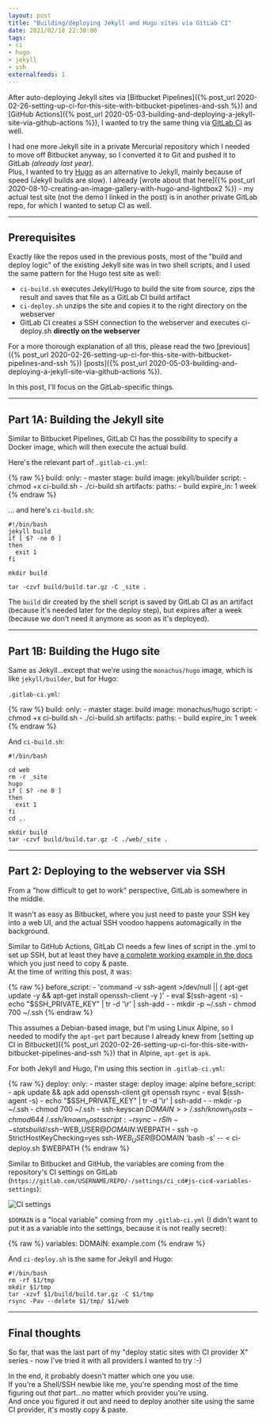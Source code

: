 ```yaml
---
layout: post
title: "Building/deploying Jekyll and Hugo sites via GitLab CI"
date: 2021/02/18 22:30:00
tags:
- ci
- hugo
- jekyll
- ssh
externalfeeds: 1
---
```


After auto-deploying Jekyll sites via [Bitbucket Pipelines]({% post_url 2020-02-26-setting-up-ci-for-this-site-with-bitbucket-pipelines-and-ssh %}) and [GitHub Actions]({% post_url 2020-05-03-building-and-deploying-a-jekyll-site-via-github-actions %}), I wanted to try the same thing via [GitLab CI](https://docs.gitlab.com/ee/ci/) as well.

I had one more Jekyll site in a private Mercurial repository which I needed to move off Bitbucket anyway, so I converted it to Git and pushed it to GitLab *(already last year)*.  
Plus, I wanted to try [Hugo](https://gohugo.io/) as an alternative to Jekyll, mainly because of speed (Jekyll builds are slow). I already [wrote about that here]({% post_url 2020-08-10-creating-an-image-gallery-with-hugo-and-lightbox2 %}) - my actual test site (not the demo I linked in the post) is in another private GitLab repo, for which I wanted to setup CI as well.

---

## Prerequisites

Exactly like the repos used in the previous posts, most of the "build and deploy logic" of the existing Jekyll site was in two shell scripts, and I used the same pattern for the Hugo test site as well:

- `ci-build.sh` executes Jekyll/Hugo to build the site from source, zips the result and saves that file as a GitLab CI build artifact
- `ci-deploy.sh` unzips the site and copies it to the right directory on the webserver
- GitLab CI creates a SSH connection to the webserver and executes ci-deploy.sh **directly on the webserver**

For a more thorough explanation of all this, please read the two [previous]({% post_url 2020-02-26-setting-up-ci-for-this-site-with-bitbucket-pipelines-and-ssh %}) [posts]({% post_url 2020-05-03-building-and-deploying-a-jekyll-site-via-github-actions %}).

In this post, I'll focus on the GitLab-specific things.

---

## Part 1A: Building the Jekyll site

Similar to Bitbucket Pipelines, GitLab CI has the possibility to specify a Docker image, which will then execute the actual build.

Here's the relevant part of `.gitlab-ci.yml`:


{% raw %}
    build:
      only:
      - master
      stage: build
      image: jekyll/builder
      script:
      - chmod +x ci-build.sh
      - ./ci-build.sh
      artifacts:
        paths:
        - build
        expire_in: 1 week
{% endraw %}


... and here's `ci-build.sh`:


    #!/bin/bash
    jekyll build 
    if [ $? -ne 0 ]
    then
      exit 1
    fi
    
    mkdir build

    tar -czvf build/build.tar.gz -C _site .


The `build` dir created by the shell script is saved by GitLab CI as an artifact (because it's needed later for the deploy step), but expires after a week (because we don't need it anymore as soon as it's deployed).
    
---

## Part 1B: Building the Hugo site

Same as Jekyll...except that we're using the `monachus/hugo` image, which is like `jekyll/builder`, but for Hugo:

`.gitlab-ci.yml`:

{% raw %}
    build:
      only:
      - master
      stage: build
      image: monachus/hugo
      script:
      - chmod +x ci-build.sh
      - ./ci-build.sh
      artifacts:
        paths:
        - build
        expire_in: 1 week
{% endraw %}

And `ci-build.sh`:

    #!/bin/bash

    cd web
    rm -r _site
    hugo
    if [ $? -ne 0 ]
    then
      exit 1
    fi
    cd ..

    mkdir build
    tar -czvf build/build.tar.gz -C ./web/_site .

---

## Part 2: Deploying to the webserver via SSH

From a "how difficult to get to work" perspective, GitLab is somewhere in the middle.

It wasn't as easy as Bitbucket, where you just need to paste your SSH key into a web UI, and the actual SSH voodoo happens automagically in the background.

Similar to GitHub Actions, GitLab CI needs a few lines of script in the .yml to set up SSH, but at least they have [a complete working example in the docs](https://docs.gitlab.com/ee/ci/ssh_keys/README.html#ssh-keys-when-using-the-docker-executor) which you just need to copy & paste.  
At the time of writing this post, it was:

{% raw %}
    before_script:
      - 'command -v ssh-agent >/dev/null || ( apt-get update -y && apt-get install openssh-client -y )'
      - eval $(ssh-agent -s)
      - echo "$SSH_PRIVATE_KEY" | tr -d '\r' | ssh-add -
      - mkdir -p ~/.ssh
      - chmod 700 ~/.ssh
{% endraw %}

This assumes a Debian-based image, but I'm using Linux Alpine, so I needed to modify the `apt-get` part because I already knew from [setting up CI in Bitbucket]({% post_url 2020-02-26-setting-up-ci-for-this-site-with-bitbucket-pipelines-and-ssh %}) that in Alpine, `apt-get` is `apk`.

For both Jekyll and Hugo, I'm using this section in `.gitlab-ci.yml`:

{% raw %}
    deploy:
      only:
      - master
      stage: deploy
      image: alpine
      before_script:
      - apk update && apk add openssh-client git openssh rsync
      - eval $(ssh-agent -s)
      - echo "$SSH_PRIVATE_KEY" | tr -d '\r' | ssh-add -
      - mkdir -p ~/.ssh
      - chmod 700 ~/.ssh
      - ssh-keyscan $DOMAIN >> ~/.ssh/known_hosts
      - chmod 644 ~/.ssh/known_hosts
      script:
      - rsync -rSlh --stats build/ ssh-$WEB_USER@$DOMAIN:$WEBPATH
      - ssh -o StrictHostKeyChecking=yes ssh-$WEB_USER@$DOMAIN 'bash -s' -- < ci-deploy.sh $WEBPATH
{% endraw %}

Similar to Bitbucket and GitHub, the variables are coming from the repository's CI settings on GitLab (`https://gitlab.com/USERNAME/REPO/-/settings/ci_cd#js-cicd-variables-settings`):

![CI settings](/img/gl-ci-variables.png)

`$DOMAIN` is a "local variable" coming from my `.gitlab-ci.yml` (I didn't want to put it as a variable into the settings, because it is not really secret):

{% raw %}
    variables:
      DOMAIN: example.com
{% endraw %}

And `ci-deploy.sh` is the same for Jekyll and Hugo:

    #!/bin/bash
    rm -rf $1/tmp
    mkdir $1/tmp
    tar -xzvf $1/build/build.tar.gz -C $1/tmp
    rsync -Pav --delete $1/tmp/ $1/web
    
---

## Final thoughts

So far, that was the last part of my "deploy static sites with CI provider X" series - now I've tried it with all providers I wanted to try :-)

In the end, it probably doesn't matter which one you use.  
If you're a Shell/SSH newbie like me, you're spending most of the time figuring out *that* part...no matter which provider you're using.  
And once you figured it out and need to deploy another site using the same CI provider, it's mostly copy & paste.

